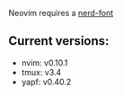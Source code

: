 Neovim requires a [nerd-font](https://github.com/ryanoasis/nerd-fonts/tree/master/patched-fonts/Hack)

## Current versions:
+ nvim: v0.10.1
+ tmux: v3.4
+ yapf: v0.40.2
